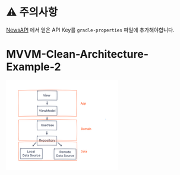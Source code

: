 # ⚠️ 주의사항
[NewsAPI](https://newsapi.org/) 에서 얻은 API Key를 `gradle-properties` 파일에 추가해야합니다.

# MVVM-Clean-Architecture-Example-2
<img src="./screenshot/clean.png"/>

